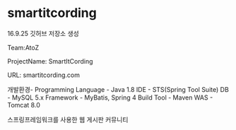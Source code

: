 # smartitcording

16.9.25 깃허브 저장소 생성

Team:AtoZ 

ProjectName: SmartItCording

URL: smartitcording.com

개발환경-
Programming Language - Java 1.8
IDE - STS(Spring Tool Suite)
DB - MySQL 5.x 
Framework - MyBatis, Spring 4
Build Tool - Maven
WAS - Tomcat 8.0

스프링프레임워크를 사용한 웹 게시판 커뮤니티



